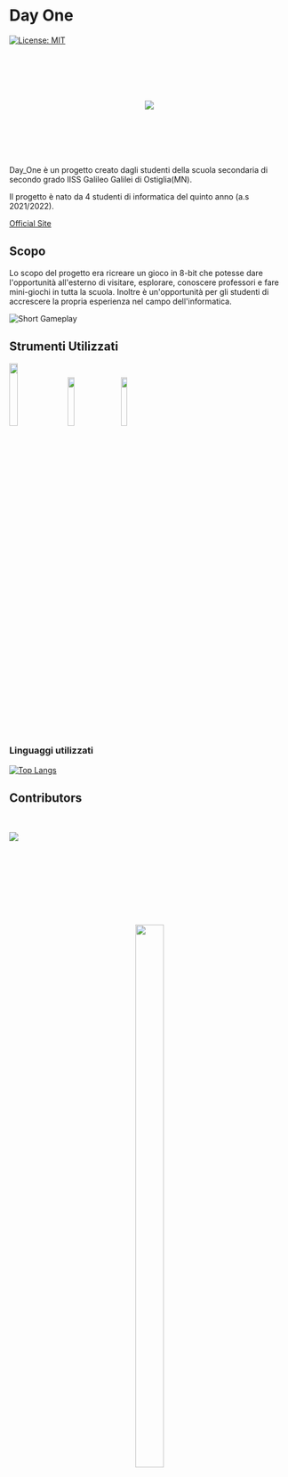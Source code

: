 ﻿# Day One
 [![License: MIT](https://img.shields.io/badge/License-MIT-yellow.svg)](https://opensource.org/licenses/MIT)

<p align="center" style="margin: 100px">
  <img src="https://github.com/matthewexe/matthewexe.github.io/blob/master/assets/images/dayone-title.png?raw=true"/>
</p>


Day_One è un progetto creato dagli studenti della scuola secondaria di secondo grado IISS Galileo Galilei di Ostiglia(MN).

Il progetto è nato da 4 studenti di informatica del quinto anno (a.s 2021/2022).

[Official Site](https://matthewexe.github.io)

## Scopo

Lo scopo del progetto era ricreare un gioco in 8-bit che potesse dare l'opportunità all'esterno di visitare, esplorare, conoscere professori e fare mini-giochi in tutta la scuola. Inoltre è un'opportunità per gli studenti di accrescere la propria esperienza nel campo dell'informatica.

![Short Gameplay](https://github.com/matthewexe/matthewexe.github.io/blob/master/assets/images/gifs/vid1.gif?raw=true)

## Strumenti Utilizzati

[<img class="img-fluid" src="https://assets.stickpng.com/images/62e131b97fe3599fdd46ecb1.png" width="17%" style="margin: 0; padding: 0;">](https://unity.com/)&nbsp;&nbsp;&nbsp;&nbsp;
[<img class="img-fluid" src="https://visualstudio.microsoft.com/wp-content/uploads/2021/10/Product-Icon.svg" width="15%">](https://visualstudio.microsoft.com/)&nbsp;&nbsp;&nbsp;&nbsp;
[<img class="img-fluid" src="https://upload.wikimedia.org/wikipedia/commons/thumb/4/45/The_GIMP_icon_-_gnome.svg/1024px-The_GIMP_icon_-_gnome.svg.png" width="15%">](https://www.gimp.org/)&nbsp;&nbsp;&nbsp;&nbsp;

### Linguaggi utilizzati

[![Top Langs](https://github-readme-stats.vercel.app/api/top-langs/?username=matthewexe&show_icons=true&theme=transparent&layout=donut)](https://github.com/matthewexe/github-readme-stats)

## Contributors

<br />

[<img src = "https://contrib.rocks/image?repo=matthewexe/Day_One"/>](https://github.com/matthewexe/Day_One/graphs/contributors)

<p align="center" style="margin: 150px">
  <img src="https://github.com/matthewexe/matthewexe.github.io/blob/master/assets/images/abba-title.png?raw=true" width="50%"/>
</p>
